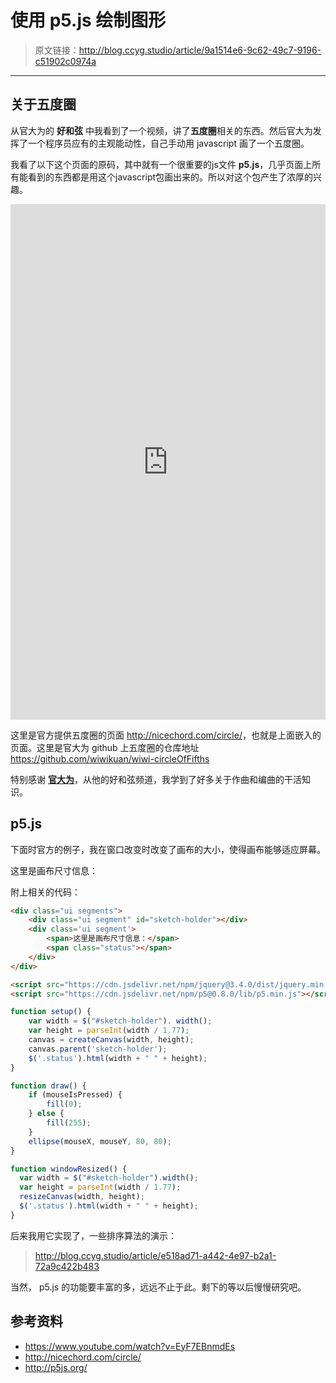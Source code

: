 # 使用 p5.js 绘制图形

[annotation]: <id> (9a1514e6-9c62-49c7-9196-c51902c0974a)
[annotation]: <status> (public)
[annotation]: <create_time> (2019-04-18 20:25:01)
[annotation]: <category> (计算机技术)
[annotation]: <tags> (Javascript)
[annotation]: <comments> (true)

> 原文链接：<http://blog.ccyg.studio/article/9a1514e6-9c62-49c7-9196-c51902c0974a>

---

## 关于五度圈

从官大为的 **好和弦** 中我看到了一个视频，讲了**五度圈**相关的东西。然后官大为发挥了一个程序员应有的主观能动性，自己手动用 javascript 画了一个五度圈。

我看了以下这个页面的原码，其中就有一个很重要的js文件 **p5.js**，几乎页面上所有能看到的东西都是用这个javascript包画出来的。所以对这个包产生了浓厚的兴趣。

<!-- <div class="ui embed" data-url="http://nicechord.com/circle/"></div> -->
<div class='ui segment'>
<iframe src='http://nicechord.com/circle/' frameborder=0 width="100%" height="825px"></iframe>
</div>

这里是官方提供五度圈的页面 <http://nicechord.com/circle/>，也就是上面嵌入的页面。这里是官大为 github 上五度圈的仓库地址 <https://github.com/wiwikuan/wiwi-circleOfFifths>

特别感谢 [**官大为**](https://github.com/wiwikuan)，从他的好和弦频道，我学到了好多关于作曲和编曲的干活知识。

## p5.js

下面时官方的例子，我在窗口改变时改变了画布的大小，使得画布能够适应屏幕。

<div class="ui segments">
    <div class="ui segment" id="sketch-holder"></div>
    <div class='ui segment'>
        <span>这里是画布尺寸信息：</span>
        <span class="status"></span>
    </div>
</div>

<script src="https://cdn.jsdelivr.net/npm/jquery@3.4.0/dist/jquery.min.js"></script>
<script src="https://cdn.jsdelivr.net/npm/p5@0.8.0/lib/p5.min.js"></script>

<script>
function setup() {
    var width = $("#sketch-holder"). width();
    var height = parseInt(width / 1.77);
    canvas = createCanvas(width, height);
    canvas.parent('sketch-holder');
    $('.status').html(width + " " + height);
}

function draw() {
    if (mouseIsPressed) {
        fill(0);
    } else {
        fill(255);
    }
    ellipse(mouseX, mouseY, 80, 80);
}

function windowResized() {
  var width = $("#sketch-holder").width();
  var height = parseInt(width / 1.77);
  resizeCanvas(width, height);
  $('.status').html(width + " " + height);
}
</script>

附上相关的代码：

```html
<div class="ui segments">
    <div class="ui segment" id="sketch-holder"></div>
    <div class='ui segment'>
        <span>这里是画布尺寸信息：</span>
        <span class="status"></span>
    </div>
</div>

<script src="https://cdn.jsdelivr.net/npm/jquery@3.4.0/dist/jquery.min.js"></script>
<script src="https://cdn.jsdelivr.net/npm/p5@0.8.0/lib/p5.min.js"></script>
```

```javascript
function setup() {
    var width = $("#sketch-holder"). width();
    var height = parseInt(width / 1.77);
    canvas = createCanvas(width, height);
    canvas.parent('sketch-holder');
    $('.status').html(width + " " + height);
}

function draw() {
    if (mouseIsPressed) {
        fill(0);
    } else {
        fill(255);
    }
    ellipse(mouseX, mouseY, 80, 80);
}

function windowResized() {
  var width = $("#sketch-holder").width();
  var height = parseInt(width / 1.77);
  resizeCanvas(width, height);
  $('.status').html(width + " " + height);
}
```

后来我用它实现了，一些排序算法的演示：

> <http://blog.ccyg.studio/article/e518ad71-a442-4e97-b2a1-72a9c422b483>

当然， p5.js 的功能要丰富的多，远远不止于此。剩下的等以后慢慢研究吧。

## 参考资料

- <https://www.youtube.com/watch?v=EyF7EBnmdEs>
- <http://nicechord.com/circle/>
- <http://p5js.org/>
